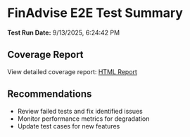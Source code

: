 # FinAdvise E2E Test Summary

**Test Run Date:** 9/13/2025, 6:24:42 PM

## Coverage Report

View detailed coverage report: [HTML Report](./playwright-report/index.html)

## Recommendations

- Review failed tests and fix identified issues
- Monitor performance metrics for degradation
- Update test cases for new features

